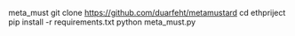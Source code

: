 meta_must
git clone https://github.com/duarfeht/metamustard
cd ethpriject pip install -r requirements.txt 
python meta_must.py 
